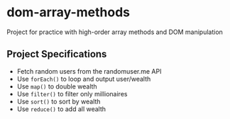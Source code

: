 # dom-array-methods

Project for practice with high-order array methods and DOM manipulation

## Project Specifications

- Fetch random users from the randomuser.me API
- Use `forEach()` to loop and output user/wealth
- Use `map()` to double wealth
- Use `filter()` to filter only millionaires
- Use `sort()` to sort by wealth
- Use `reduce()` to add all wealth
